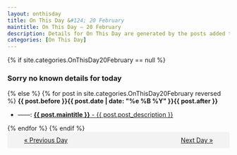 ```yaml
---
layout: onthisday
title: On This Day &#124; 20 February
maintitle: On This Day — 20 February
description: Details for On This Day are generated by the posts added to the website so the content is subject to changes/updates over time.
categories: [On This Day]
---
```


{% if site.categories.OnThisDay20February == null %}
<h3>Sorry no known details for today</h3>
{% else %}
{% for post in site.categories.OnThisDay20February reversed %}
<strong>{{ post.before }}{{ post.date | date: "%e %B %Y" }}{{ post.after }}</strong>
<ul>
<li> ——: <a class="{{ post.class }}" href="{{ post.url }}"><strong>{{ post.maintitle }}</strong> - {{ post.post_description }}</a></li>
</ul>
{% endfor %}
{% endif %}

<div style="background-color: #f3f3f3; padding: 10px; border-radius: 5px; text-align: center; display: flex; justify-content: space-evenly;">
<a href="/onthisday/02/02-19">« Previous Day</a>
<span style="visibility:hidden;">[ Visit Leap Year February 29 ]</span>
<a href="/onthisday/02/02-21">Next Day »</a>
</div>
